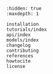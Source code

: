 ```{include} ../README.md

```

```{toctree}
:hidden: true
:maxdepth: 1

installation
tutorials/index
api/index
models/index
changelog
contributing
references
howtocite
license
```
